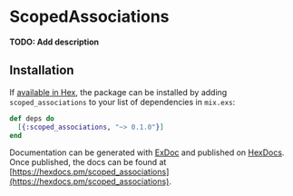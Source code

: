 # ScopedAssociations

**TODO: Add description**

## Installation

If [available in Hex](https://hex.pm/docs/publish), the package can be installed
by adding `scoped_associations` to your list of dependencies in `mix.exs`:

```elixir
def deps do
  [{:scoped_associations, "~> 0.1.0"}]
end
```

Documentation can be generated with [ExDoc](https://github.com/elixir-lang/ex_doc)
and published on [HexDocs](https://hexdocs.pm). Once published, the docs can
be found at [https://hexdocs.pm/scoped_associations](https://hexdocs.pm/scoped_associations).

